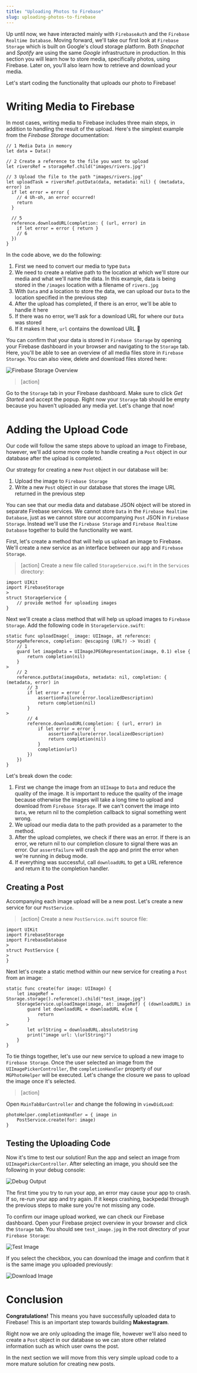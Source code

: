 ```yaml
---
title: "Uploading Photos to Firebase"
slug: uploading-photos-to-firebase
---
```


Up until now, we have interacted mainly with `FirebaseAuth` and the `Firebase Realtime Database`. Moving forward, we'll take our first look at `Firebase Storage` which is built on Google's cloud storage platform. Both _Snapchat_ and _Spotify_ are using the same _Google_ infrastructure in production. In this section you will learn how to store media, specifically photos, using Firebase. Later on, you'll also learn how to retrieve and download your media.

Let's start coding the functionality that uploads our photo to Firebase!

# Writing Media to Firebase

In most cases, writing media to Firebase includes three main steps, in addition to handling the result of the upload. Here's the simplest example from the *Firebase Storage* documentation:

```
// 1 Media Data in memory
let data = Data()

// 2 Create a reference to the file you want to upload
let riversRef = storageRef.child("images/rivers.jpg")

// 3 Upload the file to the path "images/rivers.jpg"
let uploadTask = riversRef.putData(data, metadata: nil) { (metadata, error) in
  if let error = error {
    // 4 Uh-oh, an error occurred!
    return
  }

  // 5
  reference.downloadURL(completion: { (url, error) in
    if let error = error { return }
    // 6
  })
}
```

In the code above, we do the following:

1. First we need to convert our media to type `Data`
1. We need to create a relative path to the location at which we'll store our media and what we'll name the data. In this example, data is being stored in the `/images` location with a filename of `rivers.jpg`
1. With `Data` and a location to store the data, we can upload our `Data` to the location specified in the previous step
1. After the upload has completed, if there is an error, we'll be able to handle it here
1. If there was no error, we'll ask for a download URL for where our `Data` was stored
1. If it makes it here, `url` contains the download URL 💯

You can confirm that your data is stored in `Firebase Storage` by opening your Firebase dashboard in your browser and navigating to the `Storage` tab. Here, you'll be able to see an overview of all media files store in `Firebase Storage`. You can also view, delete and download files stored here:

![Firebase Storage Overview](assets/firebase_storage.png)

> [action]
>
Go to the `Storage` tab in your Firebase dashboard. Make sure to click _Get Started_ and accept the popup. Right now your `Storage` tab should be empty because you haven't uploaded any media yet. Let's change that now!

# Adding the Upload Code

Our code will follow the same steps above to upload an image to Firebase, however, we'll add some more code to handle creating a `Post` object in our database after the upload is completed.

Our strategy for creating a new `Post` object in our database will be:

1. Upload the image to `Firebase Storage`
1. Write a new `Post` object in our database that stores the image URL returned in the previous step

You can see that our media data and database JSON object will be stored in separate Firebase services. We cannot store `Data` in the `Firebase Realtime Database`, just as we cannot store our accompanying `Post` JSON in `Firebase Storage`. Instead we'll use the `Firebase Storage` and `Firebase Realtime Database` together to build the functionality we want.

First, let's create a method that will help us upload an image to Firebase. We'll create a new service as an interface between our app and `Firebase Storage`.

> [action]
Create a new file called `StorageService.swift` in the `Services` directory:
>
```
import UIKit
import FirebaseStorage
>
struct StorageService {
    // provide method for uploading images
}
```
>
Next we'll create a class method that will help us upload images to `Firebase Storage`. Add the following code in `StorageService.swift`:
>
```
static func uploadImage(_ image: UIImage, at reference: StorageReference, completion: @escaping (URL?) -> Void) {
    // 1
    guard let imageData = UIImageJPEGRepresentation(image, 0.1) else {
        return completion(nil)
    }
>
    // 2
    reference.putData(imageData, metadata: nil, completion: { (metadata, error) in
        // 3
        if let error = error {
            assertionFailure(error.localizedDescription)
            return completion(nil)
        }
>
        // 4
        reference.downloadURL(completion: { (url, error) in
            if let error = error {
                assertionFailure(error.localizedDescription)
                return completion(nil)
            }
            completion(url)
        })
    })
}
```

Let's break down the code:

1. First we change the image from an `UIImage` to `Data` and reduce the quality of the image. It is important to reduce the quality of the image because otherwise the images will take a long time to upload and download from `Firebase Storage`. If we can't convert the image into `Data`, we return nil to the completion callback to signal something went wrong.
1. We upload our media data to the path provided as a parameter to the method.
1. After the upload completes, we check if there was an error. If there is an error, we return nil to our completion closure to signal there was an error. Our `assertFailure` will crash the app and print the error when we're running in debug mode.
1. If everything was successful, call `downloadURL` to get a URL reference and return it to the completion handler.

## Creating a Post

Accompanying each image upload will be a new post. Let's create a new service for our `PostService`.

> [action]
Create a new `PostService.swift` source file:
>
```
import UIKit
import FirebaseStorage
import FirebaseDatabase
>
struct PostService {
>
}
```
>
Next let's create a static method within our new service for creating a `Post` from an image:
>
```
static func create(for image: UIImage) {
    let imageRef = Storage.storage().reference().child("test_image.jpg")
    StorageService.uploadImage(image, at: imageRef) { (downloadURL) in
        guard let downloadURL = downloadURL else {
            return
        }
>
        let urlString = downloadURL.absoluteString
        print("image url: \(urlString)")
    }
}
```

To tie things together, let's use our new service to upload a new image to `Firebase Storage`. Once the user selected an image from the `UIImagePickerController`, the `completionHandler` property of our `MGPhotoHelper` will be executed. Let's change the closure we pass to upload the image once it's selected.

> [action]
>
Open `MainTabBarController` and change the following in `viewDidLoad`:
>
```
photoHelper.completionHandler = { image in
    PostService.create(for: image)
}
```

## Testing the Uploading Code

Now it's time to test our solution! Run the app and select an image from `UIImagePickerController`. After selecting an image, you should see the following in your debug console:

![Debug Output](assets/debug_output.png)

The first time you try to run your app, an error may cause your app to crash. If so, re-run your app and try again. If it keeps crashing, backpedal through the previous steps to make sure you're not missing any code.

To confirm our image upload worked, we can check our Firebase dashboard. Open your Firebase project overview in your browser and click the `Storage` tab. You should see `test_image.jpg` in the root directory of your `Firebase Storage`:

![Test Image](assets/stored_test_image.png)

If you select the checkbox, you can download the image and confirm that it is the same image you uploaded previously:

![Download Image](assets/download_image.png)

# Conclusion

**Congratulations!** This means you have successfully uploaded data to Firebase! This is an important step towards building **Makestagram**.

Right now we are only uploading the image file, however we'll also need to create a `Post` object in our database so we can store other related information such as which user owns the post.

In the next section we will move from this very simple upload code to a more mature solution for creating new posts.
